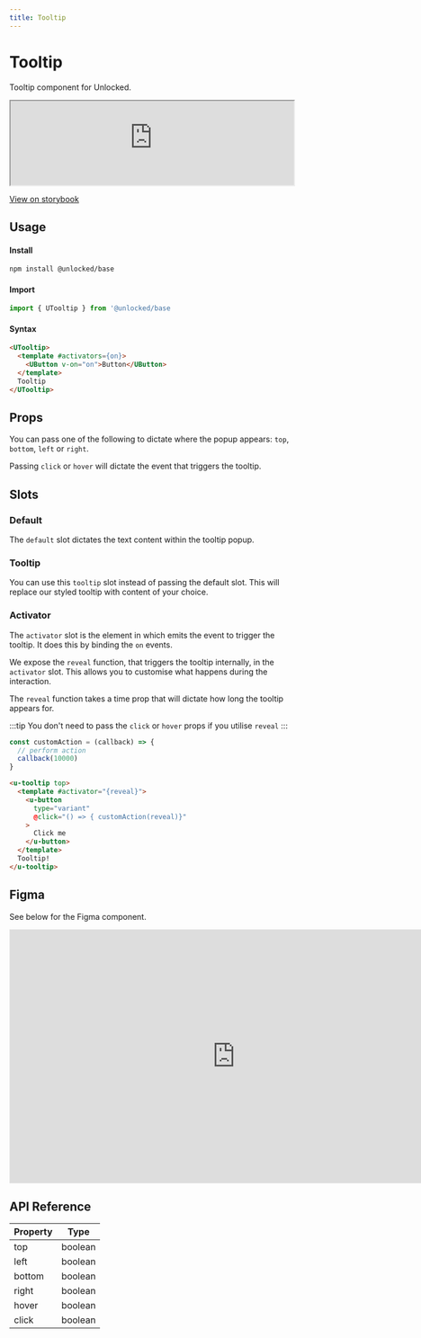 ```yaml
---
title: Tooltip
---
```

# Tooltip

Tooltip component for Unlocked.

 <iframe
  src="https://www.storybook.unlocked.to/iframe.html?id=components-tooltip--default&viewMode=story"
  width="100%"
  height="150"
></iframe>

[View on storybook](https://storybook.unlocked.to)

## Usage

#### Install
```bash
npm install @unlocked/base
```

#### Import
```js
import { UTooltip } from '@unlocked/base
```

#### Syntax 
```html
<UTooltip>
  <template #activators={on}>
    <UButton v-on="on">Button</UButton>
  </template>
  Tooltip
</UTooltip>
```

## Props

You can pass one of the following to dictate where the popup appears: `top`, `bottom`, `left` or `right`.

Passing `click` or `hover` will dictate the event that triggers the tooltip.

## Slots

### Default
The `default` slot dictates the text content within the tooltip popup.

### Tooltip
You can use this `tooltip` slot instead of passing the default slot. This will replace
our styled tooltip with content of your choice.

### Activator
The `activator` slot is the element in which emits the event to trigger the tooltip.
It does this by binding the `on` events.

We expose the `reveal` function, that triggers the tooltip internally, in the `activator` slot. This allows you to customise what happens during the interaction.

The `reveal` function takes a time prop that will dictate how long the tooltip appears for.

:::tip
You don't need to pass the `click` or `hover` props if you utilise `reveal`
:::

```js
const customAction = (callback) => {
  // perform action
  callback(10000)
}
```
```html
<u-tooltip top>
  <template #activator="{reveal}">
    <u-button
      type="variant"
      @click="() => { customAction(reveal)}"
    >
      Click me
    </u-button>
  </template>
  Tooltip!
</u-tooltip>
```

## Figma

See below for the Figma component.

<iframe style="border: 1px solid rgba(0, 0, 0, 0.1);" width="800" height="450" src="https://www.figma.com/embed?embed_host=share&url=https%3A%2F%2Fwww.figma.com%2Ffile%2F3RLpJ0ZEXlbIBYLTUtLaL9%2Funlocked-ui%3Fnode-id%3D660%253A701" allowfullscreen></iframe>

## API Reference

| Property              | Type                       |
| --------------------- | -------------------------- |
| top       | boolean            |
| left       | boolean            |
| bottom       | boolean           |
| right       | boolean            |
| hover       | boolean            |
| click       | boolean            |